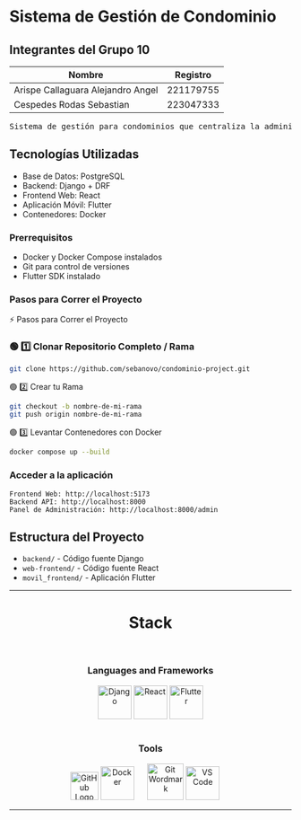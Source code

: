 # Sistema de Gestión de Condominio

## Integrantes del Grupo 10

| Nombre                            | Registro  |
| --------------------------------- | --------- |
| Arispe Callaguara Alejandro Angel | 221179755 |
| Cespedes Rodas Sebastian          | 223047333 |

<pre>
Sistema de gestión para condominios que centraliza la administración de residentes.
</pre>

## Tecnologías Utilizadas

* Base de Datos: PostgreSQL
* Backend: Django + DRF 
* Frontend Web: React
* Aplicación Móvil: Flutter
* Contenedores: Docker

### Prerrequisitos

* Docker y Docker Compose instalados
* Git para control de versiones
* Flutter SDK instalado

### Pasos para Correr el Proyecto

⚡ Pasos para Correr el Proyecto

### 🟢 1️⃣ Clonar Repositorio Completo / Rama

```bash
git clone https://github.com/sebanovo/condominio-project.git
```

🟢 2️⃣ Crear tu Rama

```bash
git checkout -b nombre-de-mi-rama
git push origin nombre-de-mi-rama
```

🟢 3️⃣ Levantar Contenedores con Docker

```bash
docker compose up --build
```

### Acceder a la aplicación

```
Frontend Web: http://localhost:5173
Backend API: http://localhost:8000
Panel de Administración: http://localhost:8000/admin
```

## Estructura del Proyecto

* `backend/` - Código fuente Django
* `web-frontend/` - Código fuente React
* `movil_frontend/` - Aplicación Flutter

<hr>
<div align="center" width="100">
  <h1>Stack</h1>
  </br>
  <h3>Languages and Frameworks</h3>
	<img
	  src="https://cdn.jsdelivr.net/gh/devicons/devicon@latest/icons/django/django-plain.svg"
	  width="60px"
	  alt="Django">
	<img
	  src="https://cdn.jsdelivr.net/gh/devicons/devicon@latest/icons/react/react-original.svg"
	  width="60px"
	  alt="React">
	<img
      src="https://cdn.jsdelivr.net/gh/devicons/devicon@latest/icons/flutter/flutter-original.svg"
      width="60px"
      alt="Flutter">
  </br>
  </br>
  <h3>Tools</h3>
  <img
    src="https://cdn.simpleicons.org/github/FFFFFF"
    width="50px"
    alt="GitHub Logo White">
  <img
    src="https://cdn.jsdelivr.net/gh/devicons/devicon@latest/icons/docker/docker-original-wordmark.svg"
    width="60px"
    alt="Docker">
    &nbsp;&nbsp;&nbsp;&nbsp;
  <img
    src="https://cdn.jsdelivr.net/gh/devicons/devicon@latest/icons/git/git-original-wordmark.svg"
    width="65px"
    alt="Git Wordmark">
  <img
    src="https://cdn.jsdelivr.net/gh/devicons/devicon@latest/icons/vscode/vscode-original-wordmark.svg"
    width="60px"
    alt="VS Code">
    &nbsp;&nbsp;&nbsp;&nbsp;
</div>
<hr>